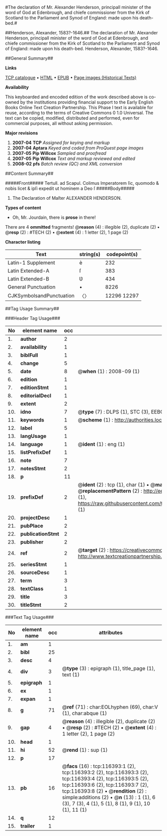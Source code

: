 #The declaration of Mr. Alexander Henderson, principall minister of the word of God at Edenbrough, and chiefe commissioner from the Kirk of Scotland to the Parliament and Synod of England: made upon his death-bed.#

##Henderson, Alexander, 1583?-1646.##
The declaration of Mr. Alexander Henderson, principall minister of the word of God at Edenbrough, and chiefe commissioner from the Kirk of Scotland to the Parliament and Synod of England: made upon his death-bed.
Henderson, Alexander, 1583?-1646.

##General Summary##

**Links**

[TCP catalogue](http://www.ota.ox.ac.uk/tcp/)  • 
[HTML](http://tei.it.ox.ac.uk/tcp/Texts-HTML/free/A86/A86192.html)  • 
[EPUB](http://tei.it.ox.ac.uk/tcp/Texts-EPUB/free/A86/A86192.epub) • 
[Page images (Historical Texts)](https://data.historicaltexts.jisc.ac.uk/view?pubId=eebo-99864171e&pageId=eebo-99864171e-116393-1)

**Availability**

This keyboarded and encoded edition of the
	       work described above is co-owned by the institutions
	       providing financial support to the Early English Books
	       Online Text Creation Partnership. This Phase I text is
	       available for reuse, according to the terms of Creative
	       Commons 0 1.0 Universal. The text can be copied,
	       modified, distributed and performed, even for
	       commercial purposes, all without asking permission.

**Major revisions**

1. __2007-04__ __TCP__ *Assigned for keying and markup*
1. __2007-04__ __Aptara__ *Keyed and coded from ProQuest page images*
1. __2007-05__ __Pip Willcox__ *Sampled and proofread*
1. __2007-05__ __Pip Willcox__ *Text and markup reviewed and edited*
1. __2008-02__ __pfs__ *Batch review (QC) and XML conversion*

##Content Summary##

#####Front#####
Tertull. ad Scapul.
Colimus Imperatorem ſic, quomodo & nobis licet &
ipſi expedit ut hominem a Deo ſ
#####Body#####

1. The Declaration of Maſter
ALEXANDER HENDERSON.

**Types of content**

  * Oh, Mr. Jourdain, there is **prose** in there!

There are 4 **ommitted** fragments! 
 @__reason__ (4) : illegible (2), duplicate (2)  •  @__resp__ (2) : #TECH (2)  •  @__extent__ (4) : 1 letter (2), 1 page (2)

**Character listing**


|Text|string(s)|codepoint(s)|
|---|---|---|
|Latin-1 Supplement|è|232|
|Latin Extended-A|ſ|383|
|Latin Extended-B|Ʋ|434|
|General Punctuation|•|8226|
|CJKSymbolsandPunctuation|〈〉|12296 12297|

##Tag Usage Summary##

###Header Tag Usage###

|No|element name|occ|attributes|
|---|---|---|---|
|1.|__author__|2||
|2.|__availability__|1||
|3.|__biblFull__|1||
|4.|__change__|5||
|5.|__date__|8| @__when__ (1) : 2008-09 (1)|
|6.|__edition__|1||
|7.|__editionStmt__|1||
|8.|__editorialDecl__|1||
|9.|__extent__|2||
|10.|__idno__|7| @__type__ (7) : DLPS (1), STC (3), EEBO-CITATION (1), PROQUEST (1), VID (1)|
|11.|__keywords__|1| @__scheme__ (1) : http://authorities.loc.gov/ (1)|
|12.|__label__|5||
|13.|__langUsage__|1||
|14.|__language__|1| @__ident__ (1) : eng (1)|
|15.|__listPrefixDef__|1||
|16.|__note__|7||
|17.|__notesStmt__|2||
|18.|__p__|11||
|19.|__prefixDef__|2| @__ident__ (2) : tcp (1), char (1)  •  @__matchPattern__ (2) : ([0-9\-]+):([0-9IVX]+) (1), (.+) (1)  •  @__replacementPattern__ (2) : http://eebo.chadwyck.com/downloadtiff?vid=$1&page=$2 (1), https://raw.githubusercontent.com/textcreationpartnership/Texts/master/tcpchars.xml#$1 (1)|
|20.|__projectDesc__|1||
|21.|__pubPlace__|2||
|22.|__publicationStmt__|2||
|23.|__publisher__|2||
|24.|__ref__|2| @__target__ (2) : https://creativecommons.org/publicdomain/zero/1.0/ (1), http://www.textcreationpartnership.org/docs/. (1)|
|25.|__seriesStmt__|1||
|26.|__sourceDesc__|1||
|27.|__term__|3||
|28.|__textClass__|1||
|29.|__title__|3||
|30.|__titleStmt__|2||


###Text Tag Usage###

|No|element name|occ|attributes|
|---|---|---|---|
|1.|__am__|1||
|2.|__bibl__|25||
|3.|__desc__|4||
|4.|__div__|3| @__type__ (3) : epigraph (1), title_page (1), text (1)|
|5.|__epigraph__|1||
|6.|__ex__|1||
|7.|__expan__|1||
|8.|__g__|71| @__ref__ (71) : char:EOLhyphen (69), char:V (1), char:abque (1)|
|9.|__gap__|4| @__reason__ (4) : illegible (2), duplicate (2)  •  @__resp__ (2) : #TECH (2)  •  @__extent__ (4) : 1 letter (2), 1 page (2)|
|10.|__head__|1||
|11.|__hi__|52| @__rend__ (1) : sup (1)|
|12.|__p__|17||
|13.|__pb__|16| @__facs__ (16) : tcp:116393:1 (2), tcp:116393:2 (2), tcp:116393:3 (2), tcp:116393:4 (2), tcp:116393:5 (2), tcp:116393:6 (2), tcp:116393:7 (2), tcp:116393:8 (2)  •  @__rendition__ (2) : simple:additions (2)  •  @__n__ (13) : 1 (1), 6 (3), 7 (3), 4 (1), 5 (1), 8 (1), 9 (1), 10 (1), 11 (1)|
|14.|__q__|12||
|15.|__trailer__|1||
